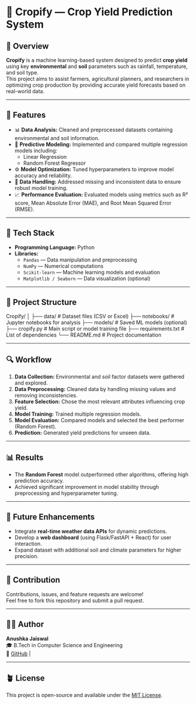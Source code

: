 # 🌾 Cropify — Crop Yield Prediction System

## 🧠 Overview
**Cropify** is a machine learning-based system designed to predict **crop yield** using key **environmental** and **soil** parameters such as rainfall, temperature, and soil type.  
This project aims to assist farmers, agricultural planners, and researchers in optimizing crop production by providing accurate yield forecasts based on real-world data.

---

## 🚀 Features
- 📊 **Data Analysis:** Cleaned and preprocessed datasets containing environmental and soil information.  
- 🌱 **Predictive Modeling:** Implemented and compared multiple regression models including:
  - Linear Regression  
  - Random Forest Regressor  
- ⚙️ **Model Optimization:** Tuned hyperparameters to improve model accuracy and reliability.  
- 🧩 **Data Handling:** Addressed missing and inconsistent data to ensure robust model training.  
- 📈 **Performance Evaluation:** Evaluated models using metrics such as R² score, Mean Absolute Error (MAE), and Root Mean Squared Error (RMSE).

---

## 🧰 Tech Stack
- **Programming Language:** Python  
- **Libraries:**  
  - `Pandas` — Data manipulation and preprocessing  
  - `NumPy` — Numerical computations  
  - `Scikit-learn` — Machine learning models and evaluation  
  - `Matplotlib / Seaborn` — Data visualization (optional)

---

## 📂 Project Structure
Cropify/
│
├── data/ # Dataset files (CSV or Excel)
├── notebooks/ # Jupyter notebooks for analysis
├── models/ # Saved ML models (optional)
├── cropify.py # Main script or model training file
├── requirements.txt # List of dependencies
└── README.md # Project documentation

---

## 🔍 Workflow
1. **Data Collection:** Environmental and soil factor datasets were gathered and explored.  
2. **Data Preprocessing:** Cleaned data by handling missing values and removing inconsistencies.  
3. **Feature Selection:** Chose the most relevant attributes influencing crop yield.  
4. **Model Training:** Trained multiple regression models.  
5. **Model Evaluation:** Compared models and selected the best performer (Random Forest).  
6. **Prediction:** Generated yield predictions for unseen data.

---

## 📊 Results
- The **Random Forest** model outperformed other algorithms, offering high prediction accuracy.  
- Achieved significant improvement in model stability through preprocessing and hyperparameter tuning.

---

## 🧾 Future Enhancements
- Integrate **real-time weather data APIs** for dynamic predictions.  
- Develop a **web dashboard** (using Flask/FastAPI + React) for user interaction.  
- Expand dataset with additional soil and climate parameters for higher precision.

---

## 🤝 Contribution
Contributions, issues, and feature requests are welcome!  
Feel free to fork this repository and submit a pull request.

---

## 🧑‍💻 Author
**Anushka Jaiswal**  
🎓 B.Tech in Computer Science and Engineering  
🔗 [GitHub](https://github.com/anushka04-j) |

---

## 🪴 License
This project is open-source and available under the [MIT License](LICENSE).

